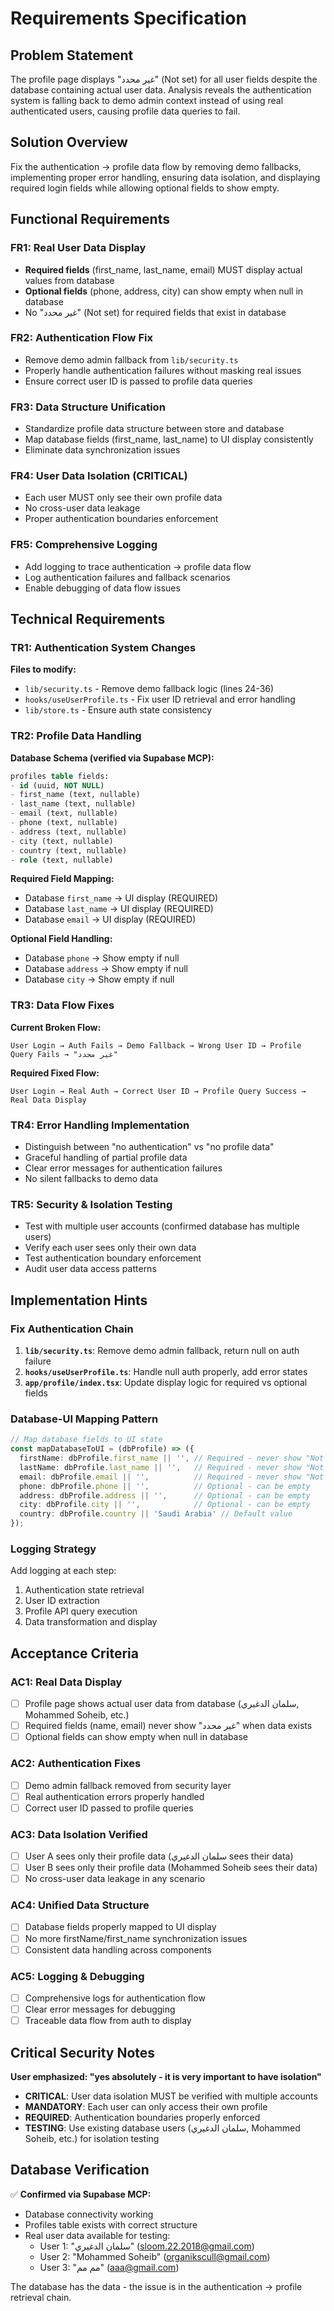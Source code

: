 # Requirements Specification

## Problem Statement

The profile page displays "غير محدد" (Not set) for all user fields despite the database containing actual user data. Analysis reveals the authentication system is falling back to demo admin context instead of using real authenticated users, causing profile data queries to fail.

## Solution Overview

Fix the authentication → profile data flow by removing demo fallbacks, implementing proper error handling, ensuring data isolation, and displaying required login fields while allowing optional fields to show empty.

## Functional Requirements

### FR1: Real User Data Display
- **Required fields** (first_name, last_name, email) MUST display actual values from database
- **Optional fields** (phone, address, city) can show empty when null in database
- No "غير محدد" (Not set) for required fields that exist in database

### FR2: Authentication Flow Fix
- Remove demo admin fallback from `lib/security.ts`
- Properly handle authentication failures without masking real issues
- Ensure correct user ID is passed to profile data queries

### FR3: Data Structure Unification
- Standardize profile data structure between store and database
- Map database fields (first_name, last_name) to UI display consistently
- Eliminate data synchronization issues

### FR4: User Data Isolation (CRITICAL)
- Each user MUST only see their own profile data
- No cross-user data leakage
- Proper authentication boundaries enforcement

### FR5: Comprehensive Logging
- Add logging to trace authentication → profile data flow
- Log authentication failures and fallback scenarios
- Enable debugging of data flow issues

## Technical Requirements

### TR1: Authentication System Changes
**Files to modify:**
- `lib/security.ts` - Remove demo fallback logic (lines 24-36)
- `hooks/useUserProfile.ts` - Fix user ID retrieval and error handling
- `lib/store.ts` - Ensure auth state consistency

### TR2: Profile Data Handling
**Database Schema (verified via Supabase MCP):**
```sql
profiles table fields:
- id (uuid, NOT NULL)
- first_name (text, nullable) 
- last_name (text, nullable)
- email (text, nullable)
- phone (text, nullable)
- address (text, nullable)
- city (text, nullable)
- country (text, nullable)
- role (text, nullable)
```

**Required Field Mapping:**
- Database `first_name` → UI display (REQUIRED)
- Database `last_name` → UI display (REQUIRED)  
- Database `email` → UI display (REQUIRED)

**Optional Field Handling:**
- Database `phone` → Show empty if null
- Database `address` → Show empty if null
- Database `city` → Show empty if null

### TR3: Data Flow Fixes

**Current Broken Flow:**
```
User Login → Auth Fails → Demo Fallback → Wrong User ID → Profile Query Fails → "غير محدد"
```

**Required Fixed Flow:**
```
User Login → Real Auth → Correct User ID → Profile Query Success → Real Data Display
```

### TR4: Error Handling Implementation
- Distinguish between "no authentication" vs "no profile data"
- Graceful handling of partial profile data
- Clear error messages for authentication failures
- No silent fallbacks to demo data

### TR5: Security & Isolation Testing
- Test with multiple user accounts (confirmed database has multiple users)
- Verify each user sees only their own data
- Test authentication boundary enforcement
- Audit user data access patterns

## Implementation Hints

### Fix Authentication Chain
1. **`lib/security.ts`**: Remove demo admin fallback, return null on auth failure
2. **`hooks/useUserProfile.ts`**: Handle null auth properly, add error states
3. **`app/profile/index.tsx`**: Update display logic for required vs optional fields

### Database-UI Mapping Pattern
```typescript
// Map database fields to UI state
const mapDatabaseToUI = (dbProfile) => ({
  firstName: dbProfile.first_name || '', // Required - never show "Not set"
  lastName: dbProfile.last_name || '',   // Required - never show "Not set"
  email: dbProfile.email || '',          // Required - never show "Not set"
  phone: dbProfile.phone || '',          // Optional - can be empty
  address: dbProfile.address || '',      // Optional - can be empty
  city: dbProfile.city || '',            // Optional - can be empty
  country: dbProfile.country || 'Saudi Arabia' // Default value
});
```

### Logging Strategy
Add logging at each step:
1. Authentication state retrieval
2. User ID extraction  
3. Profile API query execution
4. Data transformation and display

## Acceptance Criteria

### AC1: Real Data Display
- [ ] Profile page shows actual user data from database (سلمان الدغيري, Mohammed Soheib, etc.)
- [ ] Required fields (name, email) never show "غير محدد" when data exists
- [ ] Optional fields can show empty when null in database

### AC2: Authentication Fixes
- [ ] Demo admin fallback removed from security layer
- [ ] Real authentication errors properly handled
- [ ] Correct user ID passed to profile queries

### AC3: Data Isolation Verified
- [ ] User A sees only their profile data (سلمان الدغيري sees their data)
- [ ] User B sees only their profile data (Mohammed Soheib sees their data)
- [ ] No cross-user data leakage in any scenario

### AC4: Unified Data Structure
- [ ] Database fields properly mapped to UI display
- [ ] No more firstName/first_name synchronization issues
- [ ] Consistent data handling across components

### AC5: Logging & Debugging
- [ ] Comprehensive logs for authentication flow
- [ ] Clear error messages for debugging
- [ ] Traceable data flow from auth to display

## Critical Security Notes

**User emphasized: "yes absolutely - it is very important to have isolation"**

- **CRITICAL**: User data isolation MUST be verified with multiple accounts
- **MANDATORY**: Each user can only access their own profile
- **REQUIRED**: Authentication boundaries properly enforced
- **TESTING**: Use existing database users (سلمان الدغيري, Mohammed Soheib, etc.) for isolation testing

## Database Verification

✅ **Confirmed via Supabase MCP:**
- Database connectivity working
- Profiles table exists with correct structure
- Real user data available for testing:
  - User 1: "سلمان الدغيري" (sloom.22.2018@gmail.com)
  - User 2: "Mohammed Soheib" (organikscull@gmail.com)
  - User 3: "مم مم" (aaa@gmail.com)

The database has the data - the issue is in the authentication → profile retrieval chain.